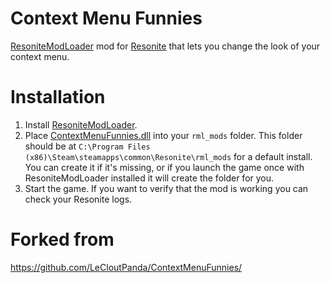 # Context Menu Funnies
[ResoniteModLoader](https://github.com/resonite-modding-group/ResoniteModLoader) mod for [Resonite](https://resonite.com/) that lets you change the look of your context menu.

# Installation
1. Install [ResoniteModLoader](https://github.com/resonite-modding-group/ResoniteModLoader).
2. Place [ContextMenuFunnies.dll](https://github.com/LeCloutPanda/ContextMenuFunnies/releases/latest/download/ContextMenuFunnies.dll) into your `rml_mods` folder. This folder should be at `C:\Program Files (x86)\Steam\steamapps\common\Resonite\rml_mods` for a default install. You can create it if it's missing, or if you launch the game once with ResoniteModLoader installed it will create the folder for you.
3. Start the game. If you want to verify that the mod is working you can check your Resonite logs. 

# Forked from
https://github.com/LeCloutPanda/ContextMenuFunnies/

